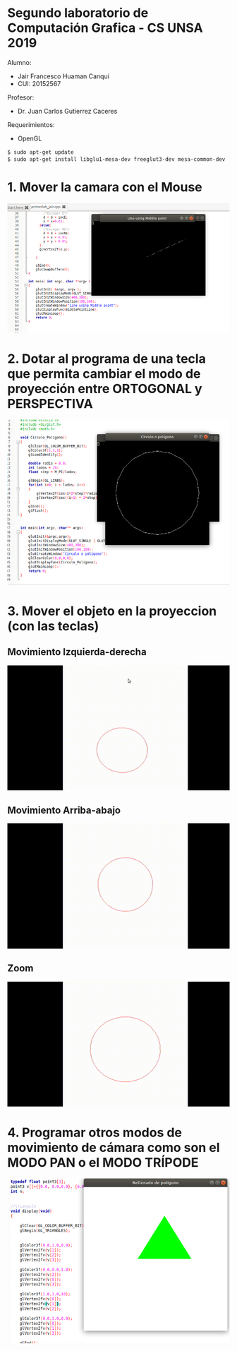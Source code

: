 # Segundo laboratorio de Computación Grafica - CS UNSA 2019

Alumno:
- Jair Francesco Huaman Canqui
- CUI: 20152567

Profesor: 
- Dr. Juan Carlos Gutierrez Caceres

Requerimientos:
- OpenGL

```
$ sudo apt-get update
$ sudo apt-get install libglu1-mesa-dev freeglut3-dev mesa-common-dev
```

# 1. Mover la camara con el Mouse

![grafica_linea](imagenes/grafica_linea.png)

# 2. Dotar al programa de una tecla que permita cambiar el modo de proyección entre ORTOGONAL y PERSPECTIVA

![grafica_circunferencia](imagenes/grafica_circulo.png)

# 3. Mover el objeto en la proyeccion (con las teclas)


## Movimiento Izquierda-derecha

![grafica_traslacion](imagenes/opengl-traslacion.gif)

## Movimiento Arriba-abajo

![grafica_traslacion](imagenes/opengl-rotacion.gif)

## Zoom

![grafica_traslacion](imagenes/opengl-escala.gif)


# 4. Programar otros modos de movimiento de cámara como son el MODO PAN o el MODO TRÍPODE

![rellenado_poligonos](imagenes/grafica_rellenadopoligono.png)


